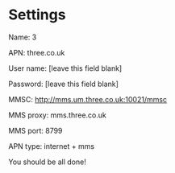 # Settings

Name: 3

APN: three.co.uk

User name: [leave this field blank]

Password: [leave this field blank]

MMSC: http://mms.um.three.co.uk:10021/mmsc

MMS proxy: mms.three.co.uk

MMS port: 8799

APN type: internet + mms

You should be all done!
